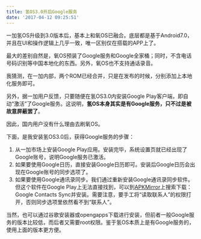 ```yaml
---
title: 氢OS3.0开启Google服务
date: '2017-04-12 09:25:51'
---
```


一加氢OS升级到3.0版本后，基本上和氧OS已融合。底层都是基于Android7.0，并且在UI和操作逻辑上几乎一致，唯一区别仅在搭载的APP上了。

<!--more-->


最大的差别自然是，氧OS预装了Google服务和Google全家桶；同时，不含电话号码识别等中国本地化的东西。另外，氧OS也不支持通话录音。

我猜测，在一加内部，两个ROM已经合并，只是在发布的时候，分别添加上本地化服务即可。

另外，据一加用户反馈，只要随便在氢OS3.0内安装Google Play客户端，即自动“激活”了Google服务。这说明，**氢OS本身其实是有Google服务，只不过是被故意屏蔽罢了**。

因此，国内用户没有什么理由去刷氧OS。

下面，是我安装氢OS3.0后，获得Google服务的步骤：

1. 从一加市场上安装Google Play应用。安装完毕，系统设置页就已经出现了Google账号，说明Google服务已激活。
2. 如果要使用Google日历，直接安装Google日历即可。安装后Google日历会出现在Google账号的同步选项了。
3. 如果要使用Google通讯录同步。我们通过重新安装Google通讯录同步软件。但这个软件在Google Play上无法直接找到，可以到[APKMirror](https://www.apkmirror.com/)上搜索下载：Google Contacts Sync并安装。需要注意，要手工将“读取联系人”的权限打开，否则同步选项里依然看不到“联系人”。

当然，也可以通过谷歌安装器或opengapps下载进行安装，但前者一般Google服务的版本比较低，而后者又需要root权限。鉴于氢OS本质上是有Google服务的，使用上面的版本更方便。
